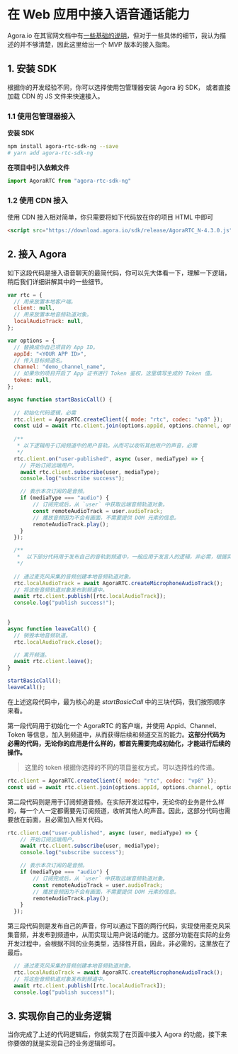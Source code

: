 # 在 Web 应用中接入语音通话能力

Agora.io 在其官网文档中有[一些基础的说明](https://docs.agora.io/cn/Voice/start_call_audio_web_ng?platform=Web)，但对于一些具体的细节，我认为描述的并不够清楚，因此这里给出一个 MVP 版本的接入指南。


## 1. 安装 SDK

根据你的开发经验不同，你可以选择使用包管理器安装 Agora 的 SDK， 或者直接加载 CDN 的 JS 文件来快速接入。

### 1.1 使用包管理器接入

**安装 SDK**

```bash
npm install agora-rtc-sdk-ng --save
# yarn add agora-rtc-sdk-ng
```

**在项目中引入依赖文件**

```js
import AgoraRTC from "agora-rtc-sdk-ng"
```

### 1.2 使用 CDN 接入

使用 CDN 接入相对简单，你只需要将如下代码放在你的项目 HTML 中即可

```html
<script src="https://download.agora.io/sdk/release/AgoraRTC_N-4.3.0.js"></script>
```

## 2.  接入 Agora

如下这段代码是接入语音聊天的最简代码，你可以先大体看一下，理解一下逻辑，稍后我们详细讲解其中的一些细节。

```js
var rtc = {
  // 用来放置本地客户端。
  client: null,
  // 用来放置本地音频轨道对象。
  localAudioTrack: null,
};

var options = {
  // 替换成你自己项目的 App ID。
  appId: "<YOUR APP ID>",
  // 传入目标频道名。
  channel: "demo_channel_name",
  // 如果你的项目开启了 App 证书进行 Token 鉴权，这里填写生成的 Token 值。
  token: null,
};

async function startBasicCall() {
    
  // 初始化代码逻辑，必需
  rtc.client = AgoraRTC.createClient({ mode: "rtc", codec: "vp8" });
  const uid = await rtc.client.join(options.appId, options.channel, options.token, null);
  
  /**
   * 以下逻辑用于订阅频道中的用户音轨，从而可以收听其他用户的声音，必需
   */
  rtc.client.on("user-published", async (user, mediaType) => {
    // 开始订阅远端用户。
    await rtc.client.subscribe(user, mediaType);
    console.log("subscribe success");

    // 表示本次订阅的是音频。
    if (mediaType === "audio") {
        // 订阅完成后，从 `user` 中获取远端音频轨道对象。
        const remoteAudioTrack = user.audioTrack;
        // 播放音频因为不会有画面，不需要提供 DOM 元素的信息。
        remoteAudioTrack.play();
    }
  });

  /**
   *  以下部分代码用于发布自己的音轨到频道中，一般应用于发言人的逻辑，非必需，根据实际业务需求来完成
   */
  
  // 通过麦克风采集的音频创建本地音频轨道对象。
  rtc.localAudioTrack = await AgoraRTC.createMicrophoneAudioTrack();
  // 将这些音频轨道对象发布到频道中。
  await rtc.client.publish([rtc.localAudioTrack]);
  console.log("publish success!");

  
}
async function leaveCall() {
  // 销毁本地音频轨道。
  rtc.localAudioTrack.close();

  // 离开频道。
  await rtc.client.leave();
}

startBasicCall();
leaveCall();
```

在上述这段代码中，最为核心的是 *startBasicCall* 中的三块代码，我们按照顺序来看。

第一段代码用于初始化一个 AgoraRTC 的客户端，并使用 Appid、Channel、Token 等信息，加入到频道中，从而获得后续和频道交互的能力。**这部分代码为必需的代码，无论你的应用是什么样的，都首先需要完成初始化，才能进行后续的操作。**

> 这里的 token 根据你选择的不同的项目鉴权方式，可以选择性的传递。

```js
rtc.client = AgoraRTC.createClient({ mode: "rtc", codec: "vp8" });
const uid = await rtc.client.join(options.appId, options.channel, options.token, null);
```

第二段代码则是用于订阅频道音频。在实际开发过程中，无论你的业务是什么样的，每一个人一定都需要先订阅频道，收听其他人的声音。因此，这部分代码也需要放在前面，且必需加入相关代码。

```js
rtc.client.on("user-published", async (user, mediaType) => {
    // 开始订阅远端用户。
    await rtc.client.subscribe(user, mediaType);
    console.log("subscribe success");

    // 表示本次订阅的是音频。
    if (mediaType === "audio") {
        // 订阅完成后，从 `user` 中获取远端音频轨道对象。
        const remoteAudioTrack = user.audioTrack;
        // 播放音频因为不会有画面，不需要提供 DOM 元素的信息。
        remoteAudioTrack.play();
    }
  });
```

第三段代码则是发布自己的声音，你可以通过下面的两行代码，实现使用麦克风采集音频，并发布到频道中，从而实现让用户说话的能力。这部分功能在实际的业务开发过程中，会根据不同的业务类型，选择性开启，因此，非必需的，这里放在了最后。

```js
  // 通过麦克风采集的音频创建本地音频轨道对象。
  rtc.localAudioTrack = await AgoraRTC.createMicrophoneAudioTrack();
  // 将这些音频轨道对象发布到频道中。
  await rtc.client.publish([rtc.localAudioTrack]);
  console.log("publish success!");
```

## 3. 实现你自己的业务逻辑

当你完成了上述的代码逻辑后，你就实现了在页面中接入 Agora 的功能，接下来你要做的就是实现自己的业务逻辑即可。
